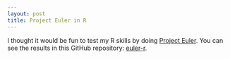 ```yaml
---
layout: post
title: Project Euler in R
---
```


I thought it would be fun to test my R skills by doing [Project Euler](https://projecteuler.net/). You can see the results in this GitHub repository: [euler-r](https://github.com/ptvan/euler-r).